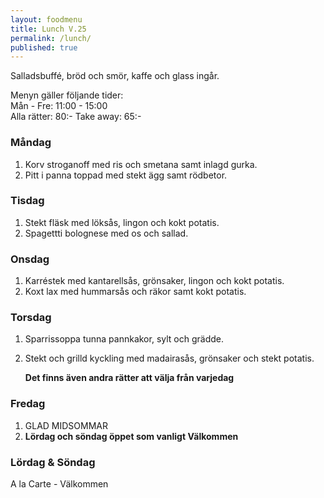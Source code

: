 ```yaml
---
layout: foodmenu
title: Lunch V.25
permalink: /lunch/
published: true
---
```

Salladsbuffé, bröd och smör, kaffe och glass ingår.

Menyn gäller följande tider:  
Mån - Fre: 11:00 - 15:00  
Alla rätter: 80:- Take away: 65:- 

### Måndag

1. Korv stroganoff med ris och smetana samt inlagd gurka.
2. Pitt i panna toppad med stekt ägg samt rödbetor.

### Tisdag

1. Stekt fläsk med löksås, lingon och kokt potatis.
2. Spagettti bolognese med os och sallad.


### Onsdag

1. Karréstek med kantarellsås, grönsaker, lingon och kokt potatis.
2. Koxt lax med hummarsås och räkor samt kokt potatis.


### Torsdag
 1. Sparrissoppa tunna pannkakor, sylt och grädde.
 2. Stekt och grilld kyckling med madairasås, grönsaker och stekt potatis.
 
    **Det finns även andra rätter att välja från varjedag**

### Fredag

1. GLAD MIDSOMMAR
2. **Lördag och söndag öppet som vanligt Välkommen**

  

### Lördag & Söndag
A la Carte - Välkommen
